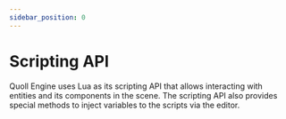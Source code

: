 ```yaml
---
sidebar_position: 0
---
```


# Scripting API

Quoll Engine uses Lua as its scripting API that allows interacting with entities and its components in the scene. The scripting API also provides special methods to inject variables to the scripts via the editor.
